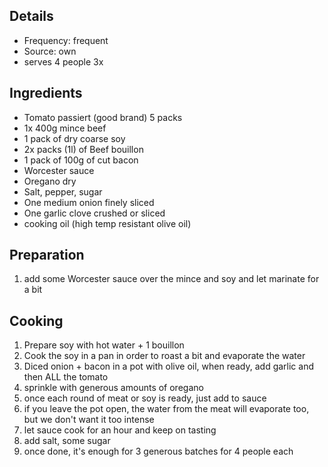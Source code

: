 ## Details

* Frequency: frequent
* Source: own
* serves 4 people 3x

## Ingredients

* Tomato passiert (good brand) 5 packs
* 1x 400g mince beef
* 1 pack of dry coarse soy
* 2x packs (1l) of Beef bouillon
* 1 pack of 100g of cut bacon
* Worcester sauce
* Oregano dry
* Salt, pepper, sugar
* One medium onion finely sliced
* One garlic clove crushed or sliced
* cooking oil (high temp resistant olive oil)

## Preparation

1. add some Worcester sauce over the mince and soy and let marinate for a bit

## Cooking

1. Prepare soy with hot water + 1 bouillon
2. Cook the soy in a pan in order to roast a bit and evaporate the water
3. Diced onion + bacon in a pot with olive oil, when ready, add garlic and then ALL the tomato
4. sprinkle with generous amounts of oregano
5. once each round of meat or soy is ready, just add to sauce
6. if you leave the pot open, the water from the meat will evaporate too, but we don't want it too intense
7. let sauce cook for an hour and keep on tasting
8. add salt, some sugar
9. once done, it's enough for 3 generous batches for 4 people each
